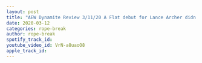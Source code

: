 ```yaml
---
layout: post
title: "AEW Dynamite Review 3/11/20 A Flat debut for Lance Archer didn't ruin this great show!"
date: 2020-03-12
categories: rope-break
author: rope-break
spotify_track_id: 
youtube_video_id: VrN-a8uaoO8
apple_track_id: 
---
```

